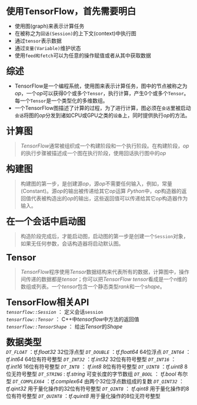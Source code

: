 <font size=5><b>使用TensorFlow，首先需要明白</b></font>
+ 使用图(graph)来表示计算任务
+ 在被称之为<code>回话(Session)</code>的上下文(context)中执行图
+ 通过<code>tensor</code>表示数据
+ 通过<code>变量(Variable)</code>维护状态
+ 使用<code>feed和fetch</code>可以为任意的操作赋值或者从其中获取数据

<font size=5><b>综述</b></font>
 + TensorFlow是一个编程系统，使用图来表示计算任务，图中的节点被称之为*op*，一个*op*可以获得0个或多个<code>Tensor</code>，执行计算，产生0个或多个<code>Tensor</code>。每一个<code>Tensor</code>是一个类型化的多维数组。
 + 一个TensorFlow图描述了计算的过程，为了进行计算，图必须在<code>会话</code>里被启动<code>会话</code>将图的*op*分发到诸如CPU或GPU之类的<code>设备</code>上，同时提供执行*op*的方法。
 
<font size=5><b>计算图</b></font>
> *TensorFlow*通常被组织成一个构建阶段和一个执行阶段。在构建阶段，*op*的执行步骤被描述成一个图在执行阶段，使用回话执行图中的*op*

<font size=5><b>构建图</b></font>
> 构建图的第一步，是创建源*op*，源*op*不需要任何输入，例如，常量(Constant)。源*op*的输出被传递给其它*op*运算
> *Python*中，*op*构造器的返回值代表被构造出的*op*的输出，这些返回值可以传递给其它*op*构造器作为输入。

<font size=5><b>在一个会话中启动图</b></font>
> 构造阶段完成后，才能启动图，启动图的第一步是创建一个<code>Session</code>对象，如果无任何参数，会话构造器将启动默认图。

<font size=5><b>Tensor</b></font>
> *TensorFlow*程序使用*Tensor*数据结构来代表所有的数据，计算图中，操作间传递的数据都是*tensor*；你可以把*TensorFlow tensor*看成是一个*n*维的数组或列表。一个*tensor*包含一个静态类型*rank*和一个*shape*。

<font size=5><b>TensorFlow相关API</b></font><br>
*<code>tensorflow::Session</code>* ： 定义会话<code>session</code><br>
*<code>tensorflow::Tensor</code>* ： C++中*tensorflow*中方法的返回值<br>
*<code>tensorflow::TensorShape</code>* ： 给出*Tensor*的*Shape*<br>

<font size=5><b>数据类型</b></font><br>
*<code>DT_FLOAT</code>* ：*tf.float32*  32位浮点型
*<code>DT_DOUBLE</code>* ：*tf.float64*  64位浮点
*<code>DT_INT64</code>* ： *tf.int64*  64位有符号整型
*<code>DT_INT32</code>* ：*tf.int32*  32位有符号整型
*<code>DT_INT16</code>* ： *tf.int16* 16位有符号整型
*<code>DT_INT8</code>* ： *tf.int8*  8位有符号整型
*<code>DT_UINT8</code>* ：*tf.uint8*  8位无符号整型
*<code>DT_STRING</code>* :  *tf.string*  可变长度的字节数组
*<code>DT_BOOL</code>* ： *tf.bool*  布尔型
*<code>DT_COMPLEX64</code>* ：*tf.complex64*  由两个32位浮点数组成的复数
*<code>DT_QINT32</code>* ： *tf.qint32*  用于量化操作的32位有符号整型
*<code>DT_QINT8</code>* ： *tf.qint8*   用于量化操作的8位有符号整型
*<code>DT_QUINT8</code>* ：*tf.quint8*  用于量化操作的8位无符号整型